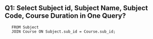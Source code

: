 ## Q1: Select Subject id, Subject Name, Subject Code, Course Duration in One Query?
```SELECT Subject.sub_id, Subject.sub_name, Subject.sub_code, Course.Duration
   FROM Subject
   JOIN Course ON Subject.sub_id = Course.sub_id;
```
